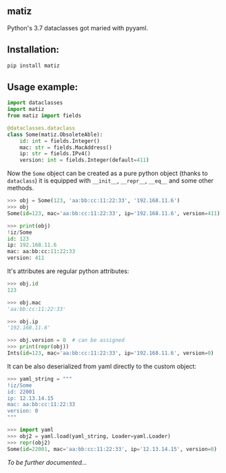 ## matiz

Python's 3.7 dataclasses got maried with pyyaml.

## Installation:
```sh
pip install matiz
```

## Usage example:

```py
import dataclasses
import matiz
from matiz import fields

@dataclasses.dataclass
class Some(matiz.ObsoleteAble):
    id: int = fields.Integer()
    mac: str = fields.MacAddress()
    ip: str = fields.IPv4()
    version: int = fields.Integer(default=411)

```
Now the `Some` object can be created as a pure python object (thanks to `dataclass`)
it is equipped with `__init__`, `__repr__`, `__eq__` and some other methods. 

```py
>>> obj = Some(123, 'aa:bb:cc:11:22:33', '192.168.11.6')
>>> obj
Some(id=123, mac='aa:bb:cc:11:22:33', ip='192.168.11.6', version=411)

>>> print(obj)
!iz/Some
id: 123
ip: 192.168.11.6
mac: aa:bb:cc:11:22:33
version: 411
```

It's attributes are regular python attributes:
```py
>>> obj.id
123

>>> obj.mac
'aa:bb:cc:11:22:33'

>>> obj.ip
'192.168.11.6'

>>> obj.version = 0  # can be assigned
>>> print(repr(obj))
Ints(id=123, mac='aa:bb:cc:11:22:33', ip='192.168.11.6', version=0)
```

It can be also deserialized from yaml directly to the custom object:

```py
>>> yaml_string = """
!iz/Some
id: 22001
ip: 12.13.14.15
mac: aa:bb:cc:11:22:33
version: 0
"""

>>> import yaml
>>> obj2 = yaml.load(yaml_string, Loader=yaml.Loader)
>>> repr(obj2)
Some(id=22001, mac='aa:bb:cc:11:22:33', ip='12.13.14.15', version=0)

```

*To be further documented...*
 